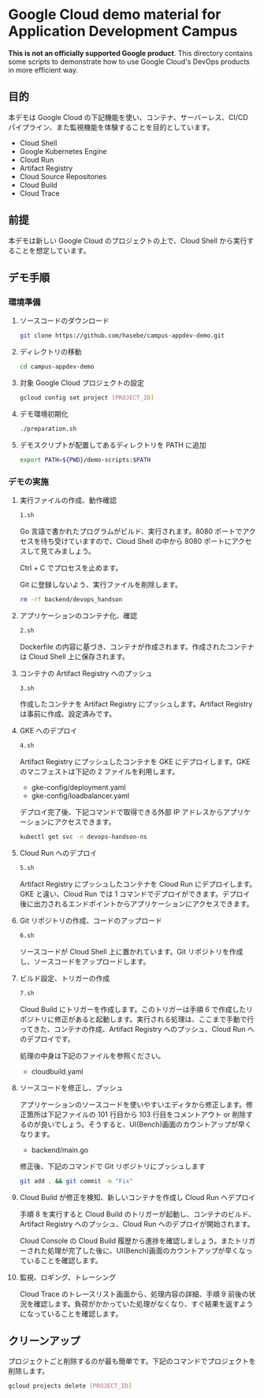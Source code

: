 # Google Cloud demo material for Application Development Campus

**This is not an officially supported Google product**. This directory
contains some scripts to demonstrate how to use Google Cloud's DevOps products
in more efficient way.

## 目的

本デモは Google Cloud の下記機能を使い、コンテナ、サーバーレス、CI/CD パイプライン、また監視機能を体験することを目的としています。

- Cloud Shell
- Google Kubernetes Engine
- Cloud Run
- Artifact Registry
- Cloud Source Repositories
- Cloud Build
- Cloud Trace

## 前提

本デモは新しい Google Cloud のプロジェクトの上で、Cloud Shell から実行することを想定しています。

## デモ手順

### 環境準備

1. ソースコードのダウンロード

   ```bash
   git clone https://github.com/hasebe/campus-appdev-demo.git
   ```

2. ディレクトリの移動

   ```bash
   cd campus-appdev-demo
   ```

3. 対象 Google Cloud プロジェクトの設定

   ```bash
   gcloud config set project [PROJECT_ID]
   ```

4. デモ環境初期化

   ```bash
   ./preparation.sh
   ```

5. デモスクリプトが配置してあるディレクトリを PATH に追加

   ```bash
   export PATH=${PWD}/demo-scripts:$PATH
   ```

### デモの実施

1. 実行ファイルの作成、動作確認

   ```bash
   1.sh
   ```

   Go 言語で書かれたプログラムがビルド、実行されます。8080 ポートでアクセスを待ち受けていますので、Cloud Shell の中から 8080 ポートにアクセスして見てみましょう。

   Ctrl + C でプロセスを止めます。

   Git に登録しないよう、実行ファイルを削除します。

   ```bash
   rm -rf backend/devops_handson
   ```

2. アプリケーションのコンテナ化、確認

   ```bash
   2.sh
   ```

   Dockerfile の内容に基づき、コンテナが作成されます。作成されたコンテナは Cloud Shell 上に保存されます。

3. コンテナの Artifact Registry へのプッシュ

   ```bash
   3.sh
   ```

   作成したコンテナを Artifact Registry にプッシュします。Artifact Registry は事前に作成、設定済みです。

4. GKE へのデプロイ

   ```bash
   4.sh
   ```

   Artifact Registry にプッシュしたコンテナを GKE にデプロイします。GKE のマニフェストは下記の 2 ファイルを利用します。

   - gke-config/deployment.yaml
   - gke-config/loadbalancer.yaml

   デプロイ完了後、下記コマンドで取得できる外部 IP アドレスからアプリケーションにアクセスできます。

   ```bash
   kubectl get svc -n devops-handson-ns
   ```

5. Cloud Run へのデプロイ

   ```bash
   5.sh
   ```

   Artifact Registry にプッシュしたコンテナを Cloud Run にデプロイします。GKE と違い、Cloud Run では 1 コマンドでデプロイができます。デプロイ後に出力されるエンドポイントからアプリケーションにアクセスできます。

6. Git リポジトリの作成、コードのアップロード

   ```bash
   6.sh
   ```

   ソースコードが Cloud Shell 上に置かれています。Git リポジトリを作成し、ソースコードをアップロードします。

7. ビルド設定、トリガーの作成

   ```bash
   7.sh
   ```

   Cloud Build にトリガーを作成します。このトリガーは手順 6 で作成したリポジトリに修正があると起動します。実行される処理は、ここまで手動で行ってきた、コンテナの作成、Artifact Registry へのプッシュ、Cloud Run へのデプロイです。

   処理の中身は下記のファイルを参照ください。

   - cloudbuild.yaml

8. ソースコードを修正し、プッシュ

   アプリケーションのソースコードを使いやすいエディタから修正します。修正箇所は下記ファイルの 101 行目から 103 行目をコメントアウト or 削除するのが良いでしょう。そうすると、UI(Bench)画面のカウントアップが早くなります。

   - backend/main.go

   修正後、下記のコマンドで Git リポジトリにプッシュします

   ```bash
   git add . && git commit -m "Fix"
   ```

9. Cloud Build が修正を検知、新しいコンテナを作成し Cloud Run へデプロイ

   手順 8 を実行すると Cloud Build のトリガーが起動し、コンテナのビルド、Artifact Registry へのプッシュ、Cloud Run へのデプロイが開始されます。

   Cloud Console の Cloud Build 履歴から進捗を確認しましょう。またトリガーされた処理が完了した後に、UI(Bench)画面のカウントアップが早くなっていることを確認します。

10. 監視、ロギング、トレーシング

    Cloud Trace のトレースリスト画面から、処理内容の詳細、手順 9 前後の状況を確認します。負荷がかかっていた処理がなくなり、すぐ結果を返すようになっていることを確認します。

## クリーンアップ

プロジェクトごと削除するのが最も簡単です。下記のコマンドでプロジェクトを削除します。

```bash
gcloud projects delete [PROJECT_ID]
```
